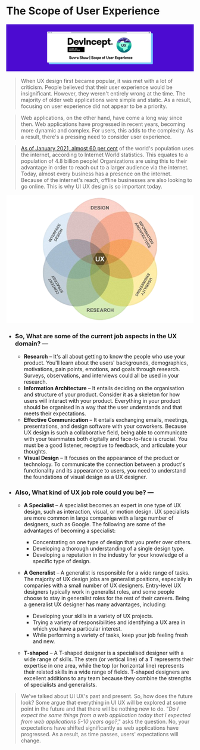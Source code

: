 # The Scope of User Experience

![cover](images/cover.png)

> When UX design first became popular, it was met with a lot of criticism. People believed that their user experience would be insignificant. However, they weren't entirely wrong at the time. The majority of older web applications were simple and static. As a result, focusing on user experience did not appear to be a priority.

> Web applications, on the other hand, have come a long way since then. Web applications have progressed in recent years, becoming more dynamic and complex. For users, this adds to the complexity. As a result, there's a pressing need to consider user experience.

> [As of January 2021, almost 60 per cent](https://www.statista.com/statistics/617136/digital-population-worldwide/) of the world's population uses the internet, according to Internet World statistics. This equates to a population of 4.8 billion people! Organizations are using this to their advantage in order to reach out to a larger audience via the internet. Today, almost every business has a presence on the internet. Because of the internet's reach, offline businesses are also looking to go online. This is why UI UX design is so important today.

![ux](images/ux.png)

- ### So, What are some of the current job aspects in the UX domain?  —
    - **Research** – It's all about getting to know the people who use your product. You'll learn about the users' backgrounds, demographics, motivations, pain points, emotions, and goals through research. Surveys, observations, and interviews could all be used in your research.
    - **Information Architecture** – It entails deciding on the organisation and structure of your product. Consider it as a skeleton for how users will interact with your product. Everything in your product should be organised in a way that the user understands and that meets their expectations.
    - **Effective Communication** – It entails exchanging emails, meetings, presentations, and design software with your coworkers. Because UX design is such a collaborative field, being able to communicate with your teammates both digitally and face-to-face is crucial. You must be a good listener, receptive to feedback, and articulate your thoughts.
    - **Visual Design** – It focuses on the appearance of the product or technology. To communicate the connection between a product's functionality and its appearance to users, you need to understand the foundations of visual design as a UX designer.

- ### Also, What kind of UX job role could you be?  —
    - **A Specialist** – A specialist becomes an expert in one type of UX design, such as interaction, visual, or motion design. UX specialists are more common in large companies with a large number of designers, such as Google. The following are some of the advantages of becoming a specialist:
        - Concentrating on one type of design that you prefer over others.
        - Developing a thorough understanding of a single design type.
        - Developing a reputation in the industry for your knowledge of a specific type of design.

    - **A Generalist** – A generalist is responsible for a wide range of tasks. The majority of UX design jobs are generalist positions, especially in companies with a small number of UX designers. Entry-level UX designers typically work in generalist roles, and some people choose to stay in generalist roles for the rest of their careers. Being a generalist UX designer has many advantages, including:
        - Developing your skills in a variety of UX projects.
        - Trying a variety of responsibilities and identifying a UX area in which you have a particular interest.
        - While performing a variety of tasks, keep your job feeling fresh and new.

    - **T-shaped** – A T-shaped designer is a specialised designer with a wide range of skills. The stem (or vertical line) of a T represents their expertise in one area, while the top (or horizontal line) represents their related skills in a wide range of fields. T-shaped designers are excellent additions to any team because they combine the strengths of specialists and generalists.

> We've talked about UI UX's past and present. So, how does the future look? Some argue that everything in UI UX will be explored at some point in the future and that there will be nothing new to do. "*Do I expect the same things from a web application today that I expected from web applications 5-10 years ago?*," asks the question. No, your expectations have shifted significantly as web applications have progressed. As a result, as time passes, users' expectations will change.
